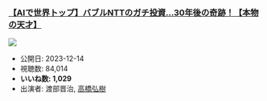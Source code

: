 ### [【AIで世界トップ】バブルNTTのガチ投資…30年後の奇跡！【本物の天才】](https://www.youtube.com/watch?v=7cuCWeYaHEE)
[![](https://img.youtube.com/vi/7cuCWeYaHEE/sddefault.jpg)](https://www.youtube.com/watch?v=7cuCWeYaHEE)
-   公開日: 2023-12-14
-   視聴数: 84,014
-   **いいね数: 1,029**
-   出演者: 渡部晋治, [高橋弘樹](/rehacq_fan/people/高橋弘樹 "wikilink")
